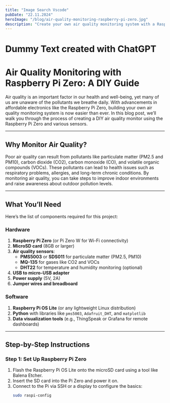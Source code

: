 ```yaml
---
title: "Image Search Vscode"
pubDate: "22.11.2024"
heroImage: "/blog/air-quality-monitoring-raspberry-pi-zero.jpg"
description: "Create your own air quality monitoring system with a Raspberry Pi Zero and learn to track harmful pollutants like PM2.5, CO2, and VOCs for a healthier environment."
---
```


# Dummy Text created with ChatGPT

# **Air Quality Monitoring with Raspberry Pi Zero: A DIY Guide**

Air quality is an important factor in our health and well-being, yet many of us are unaware of the pollutants we breathe daily. With advancements in affordable electronics like the Raspberry Pi Zero, building your own air quality monitoring system is now easier than ever. In this blog post, we’ll walk you through the process of creating a DIY air quality monitor using the Raspberry Pi Zero and various sensors.

---

## **Why Monitor Air Quality?**

Poor air quality can result from pollutants like particulate matter (PM2.5 and PM10), carbon dioxide (CO2), carbon monoxide (CO), and volatile organic compounds (VOCs). These pollutants can lead to health issues such as respiratory problems, allergies, and long-term chronic conditions. By monitoring air quality, you can take steps to improve indoor environments and raise awareness about outdoor pollution levels.

---

## **What You’ll Need**

Here’s the list of components required for this project:

### **Hardware**

1. **Raspberry Pi Zero** (or Pi Zero W for Wi-Fi connectivity)
2. **MicroSD card** (8GB or larger)
3. **Air quality sensors**:
   - **PMS5003** or **SDS011** for particulate matter (PM2.5, PM10)
   - **MQ-135** for gases like CO2 and VOCs
   - **DHT22** for temperature and humidity monitoring (optional)
4. **USB to micro-USB adapter**
5. **Power supply** (5V, 2A)
6. **Jumper wires and breadboard**

### **Software**

1. **Raspberry Pi OS Lite** (or any lightweight Linux distribution)
2. **Python** with libraries like `pms5003`, `Adafruit_DHT`, and `matplotlib`
3. **Data visualization tools** (e.g., ThingSpeak or Grafana for remote dashboards)

---

## **Step-by-Step Instructions**

### **Step 1: Set Up Raspberry Pi Zero**

1. Flash the Raspberry Pi OS Lite onto the microSD card using a tool like Balena Etcher.
2. Insert the SD card into the Pi Zero and power it on.
3. Connect to the Pi via SSH or a display to configure the basics:
   ```bash
   sudo raspi-config
   ```
